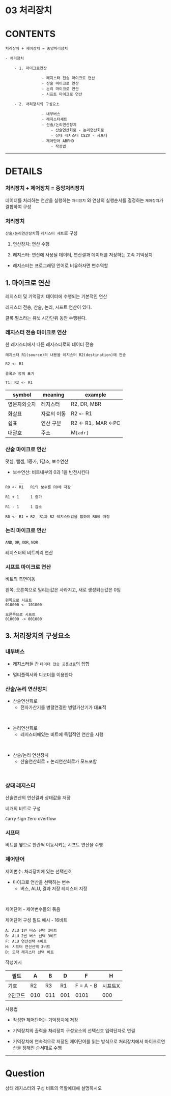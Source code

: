 # 03 처리장치

# CONTENTS

    처리장치 + 제어장치 = 중앙처리장치

    - 처리장치

        - 1. 마이크로연산
                    
                    - 레지스터 전송 마이크로 연산
                    - 산술 마이크로 연산
                    - 논리 마이크로 연산
                    - 시프트 마이크로 연산
        
        - 2. 처리장치의 구성요소
                    
                    - 내부버스
                    - 레지스터세트
                    - 산술/논리연산장치
                        - 산술연산회로 - 논리연산회로
                        - 상태 레지스터 CSZV - 시프터
                    - 제어단어 ABFHD 
                        - 작성법

---

# DETAILS

### 처리장치 + 제어장치 = 중앙처리장치

데이터를 처리하는 연산을 실행하는 `처리장치` 와 연상의 실행순서를 결정하는 `제어장치`가 결합하여 구성


### 처리장치

`산술/논리연산장치`와 `레지스터 세트`로 구성

1. 연산장치: 연산 수행

2. 레지스터: 연산에 사용될 데이터, 연산결과 데이터를 저장하는 고속 기억장치

- 레지스터는 프로그래밍 언어로 비유하자면 변수역할

## 1. 마이크로 연산

레지스터 및 기억장치 데이터에 수행되는 기본적인 연산

레지스터 전송, 산술, 논리, 시프트 연산이 있다.

클록 펄스라는 유닛 시간단위 동안 수행된다.

### 레지스터 전송 마이크로 연산

한 레지스터에서 다른 레지스터로의 데이터 전송


```
레지스터 R1(source)의 내용을 레지스터 R2(destination)에 전송

R2 <- R1
```
```
클록과 함께 표기

T1: R2 <- R1
```

|symbol|meaning|example|
|--|--|--|
|영문자와숫자|레지스터|R2, DR, MBR|
|화살표|자료의 이동|R2 `<-` R1|
|쉼표|연산 구분|R2 <- R1`,` MAR <-PC |
|대괄호|주소|M`[adr]`|

### 산술 마이크로 연산

덧셈, 뺄셈, 1증가, 1감소, 보수연산

- 보수연산: 비트내부의 0과 1을 반전시킨다

```
      __
R0 <- R1   R1의 보수를 R0에 저장

R1 + 1     1 증가

R1 - 1     1 감소

R0 <- R1 + R2  R1과 R2 레지스터값을 합하여 R0에 저장
```

### 논리 마이크로 연산

`AND`, `OR`, `XOR`, `NOR`

레지스터의 비트끼리 연산

### 시프트 마이크로 연산

비트의 측면이동

왼쪽, 오른쪽으로 밀리는값은 사라지고,
새로 생성되는값은 0임

```
왼쪽으로 시프트
010000 <- 101000 

오른쪽으로 시프트
010000 -> 001000 
```


## 3. 처리장치의 구성요소


### 내부버스

- 레지스터들 간 `데이터 전송 공용선로`의 집합

- 멀티플렉서와 디코더를 이용한다

### 산술/논리 연산장치

- 산술연산회로
    - 전자가산기를 병렬연결한 병렬가산기가 대표적

<br>

- 논리연산회로
    - 레지스터에있는 비트에 독립적인 연산을 시행

<br>

- 산술/논리 연산장치
    - 산술연산회로 + 논리연산회로가 모드포함


<br>

### 상태 레지스터


산술연산의 연산결과 상태값을 저장

네개의 비트로 구성

`C`arry
`S`ign
`Z`ero
o`V`erflow

### 시프터

비트를 옆으로 한칸씩 이동시키는 시프트 연산을 수행

### 제어단어

제어변수: 
 처리장치에 있는 선택신호
- 마이크로 연산을 선택하는 변수
    - 버스, ALU, 결과 저장 레지스터 지정

<br>


제어단어 - 제어변수들의 묶음


제어단어 구성 필드 예시 - 16비트
```
A: ALU 1번 버스 선택 3비트
B: ALU 2번 버스 선택 3비트
F: ALU 연산선택 4비트
H: 시프터 연산선택 3비트
D: 도착 레지스터 선택 비트
```

작성예시

|필드|A|B|D|F|H|
|---|---|---|---|---|---|
|기호|R2|R3|R1|F = A - B|시프트X|
|2진코드|010|011|001|0101|000|

사용법

- 작성한 제어단어는 기억장치에 저장

- 기억장치의 출력을 처리장치 구성요소의 선택신호 입력단자로 연결
- 기억장치에 연속적으로 저장된 제어단어를 읽는 방식으로 처리장치에서 마이크로연산을 정해진 순서대로 수행

---

# Question

상태 레지스터와 구성 비트의 역할에대해 설명하시오